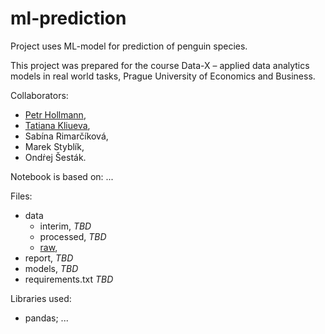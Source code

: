 # ml-prediction
Project uses ML-model for prediction of penguin species.

This project was prepared for the course Data-X – applied data analytics models in real world tasks, Prague University of Economics and Business.

Collaborators:
- [Petr Hollmann](https://github.com/phollmann1997/),
- [Tatiana Kliueva](https://github.com/tatianaklyueva/),
- Sabína Rimarčíková, 
- Marek Styblík,
- Ondṙej Šesták.

Notebook is based on:
...

Files:
* data
  - interim, *TBD*
  - processed, *TBD*
  - [raw](https://github.com/tatianaklyueva/ml-prediction/blob/main/data/raw.xlsx),
* report, *TBD*
* models, *TBD*
* requirements.txt *TBD*

Libraries used:
- pandas; ...
